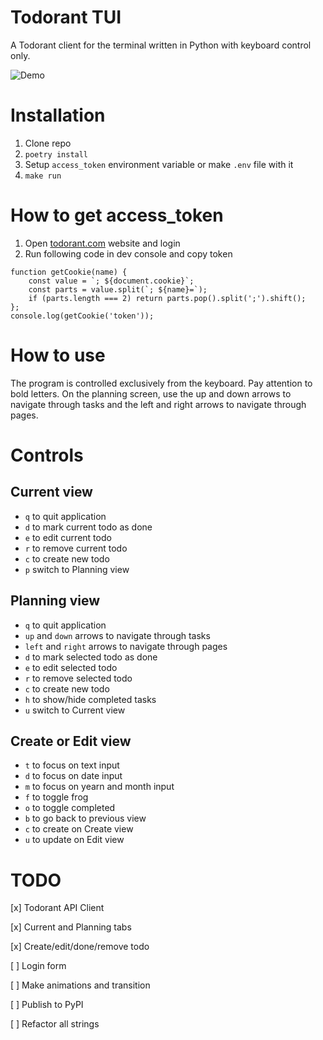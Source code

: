 # Todorant TUI

A Todorant client for the terminal written in Python with keyboard control only.

![Demo](https://s8.gifyu.com/images/demo99abae2d82f2ccfd.gif)

# Installation

1. Clone repo
2. `poetry install`
3. Setup `access_token` environment variable or make `.env` file with it
3. `make run`

# How to get access_token

1. Open [todorant.com](https://todorant.com) website and login
2. Run following code in dev console and copy token
```
function getCookie(name) {
    const value = `; ${document.cookie}`;
    const parts = value.split(`; ${name}=`);
    if (parts.length === 2) return parts.pop().split(';').shift();
};
console.log(getCookie('token'));
```

# How to use

The program is controlled exclusively from the keyboard. Pay attention to bold letters. On the planning screen, use the up and down arrows to navigate through tasks and the left and right arrows to navigate through pages.

# Controls

## Current view

* `q` to quit application
* `d` to mark current todo as done
* `e` to edit current todo
* `r` to remove current todo
* `c` to create new todo
* `p` switch to Planning view

## Planning view

* `q` to quit application
* `up` and `down` arrows to navigate through tasks
* `left` and `right` arrows to navigate through pages
* `d` to mark selected todo as done
* `e` to edit selected todo
* `r` to remove selected todo
* `c` to create new todo
* `h` to show/hide completed tasks
* `u` switch to Current view

## Create or Edit view
* `t` to focus on text input
* `d` to focus on date input
* `m` to focus on yearn and month input
* `f` to toggle frog
* `o` to toggle completed
* `b` to go back to previous view
* `c` to create on Create view
* `u` to update on Edit view


# TODO
[x] Todorant API Client

[x] Current and Planning tabs

[x] Create/edit/done/remove todo

[ ] Login form

[ ] Make animations and transition

[ ] Publish to PyPI

[ ] Refactor all strings
